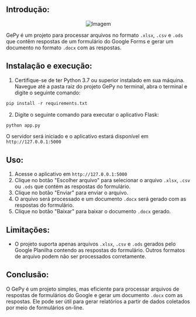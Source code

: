 ## Introdução:

<div align="center">
		<img src="https://user-images.githubusercontent.com/118611278/233367698-d5da373d-b861-45fb-85c3-0f2747f50829.png" alt="Imagem">
</div>

GePy é um projeto para processar arquivos no formato ``.xlsx``, ``.csv`` e ``.ods`` que contêm respostas de um formulário do Google Forms e gerar um documento no formato ``.docx`` com as respostas.

## Instalação e execução:

1. Certifique-se de ter Python 3.7 ou superior instalado em sua máquina. Navegue até a pasta raiz do projeto GePy no terminal, abra o terminal e digite o seguinte comando:

```s
pip install -r requirements.txt
```

2. Digite o seguinte comando para executar o aplicativo Flask:

```s
python app.py
```
O servidor será iniciado e o aplicativo estará disponível em ``http://127.0.0.1:5000``

## Uso:

1. Acesse o aplicativo em ``http://127.0.0.1:5000``
2. Clique no botão "Escolher arquivo" para selecionar o arquivo ``.xlsx``, ``.csv`` ou ``.ods`` que contém as respostas do formulário.
3. Clique no botão "Enviar" para enviar o arquivo.
4. O arquivo será processado e um documento ``.docx`` será gerado com as respostas do formulário.
5. Clique no botão "Baixar" para baixar o documento ``.docx`` gerado.

## Limitações:
* O projeto suporta apenas arquivos ``.xlsx``, ``.csv`` e ``.ods`` gerados pelo Google Planilha contendo as respostas do formulário. Outros formatos de arquivo podem não ser processados corretamente.

## Conclusão:
O GePy é um projeto simples, mas eficiente para processar arquivos de respostas de formulários do Google e gerar um documento ``.docx`` com as respostas. Ele pode ser útil para gerar relatórios a partir de dados coletados por meio de formulários on-line.
